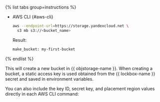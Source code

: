 {% list tabs group=instructions %}

- AWS CLI {#aws-cli}

  ```bash
  aws --endpoint-url=https://storage.yandexcloud.net \
    s3 mb s3://<bucket_name>
  ```

  Result:

  ```bash
  make_bucket: my-first-bucket
  ```

{% endlist %}

This will create a new bucket in {{ objstorage-name }}. When creating a bucket, a static access key is used obtained from the {{ lockbox-name }} secret and saved in environment variables.

You can also include the key ID, secret key, and placement region values directly in each AWS CLI command: